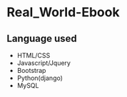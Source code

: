 # Real_World-Ebook

## Language used
* HTML/CSS
* Javascript/Jquery
* Bootstrap
* Python(django)
* MySQL
